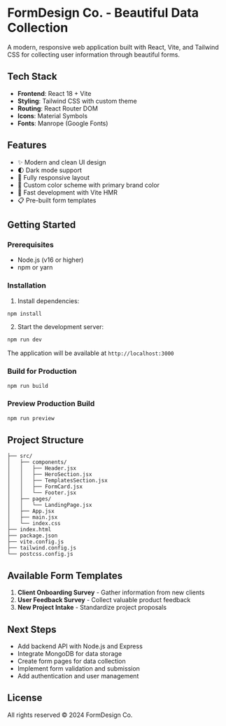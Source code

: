 # FormDesign Co. - Beautiful Data Collection

A modern, responsive web application built with React, Vite, and Tailwind CSS for collecting user information through beautiful forms.

## Tech Stack

- **Frontend**: React 18 + Vite
- **Styling**: Tailwind CSS with custom theme
- **Routing**: React Router DOM
- **Icons**: Material Symbols
- **Fonts**: Manrope (Google Fonts)

## Features

- ✨ Modern and clean UI design
- 🌓 Dark mode support
- 📱 Fully responsive layout
- 🎨 Custom color scheme with primary brand color
- 🚀 Fast development with Vite HMR
- 📋 Pre-built form templates

## Getting Started

### Prerequisites

- Node.js (v16 or higher)
- npm or yarn

### Installation

1. Install dependencies:
```bash
npm install
```

2. Start the development server:
```bash
npm run dev
```

The application will be available at `http://localhost:3000`

### Build for Production

```bash
npm run build
```

### Preview Production Build

```bash
npm run preview
```

## Project Structure

```
├── src/
│   ├── components/
│   │   ├── Header.jsx
│   │   ├── HeroSection.jsx
│   │   ├── TemplatesSection.jsx
│   │   ├── FormCard.jsx
│   │   └── Footer.jsx
│   ├── pages/
│   │   └── LandingPage.jsx
│   ├── App.jsx
│   ├── main.jsx
│   └── index.css
├── index.html
├── package.json
├── vite.config.js
├── tailwind.config.js
└── postcss.config.js
```

## Available Form Templates

1. **Client Onboarding Survey** - Gather information from new clients
2. **User Feedback Survey** - Collect valuable product feedback
3. **New Project Intake** - Standardize project proposals

## Next Steps

- Add backend API with Node.js and Express
- Integrate MongoDB for data storage
- Create form pages for data collection
- Implement form validation and submission
- Add authentication and user management

## License

All rights reserved © 2024 FormDesign Co.

